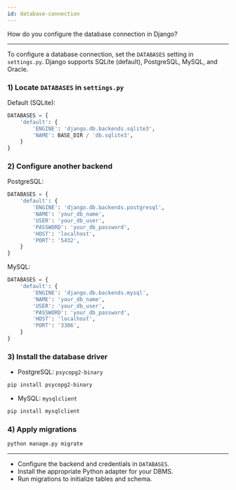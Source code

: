 ```yaml
---
id: database-connection
---
```


How do you configure the database connection in Django?

---

To configure a database connection, set the `DATABASES` setting in `settings.py`. Django supports SQLite (default), PostgreSQL, MySQL, and Oracle.

### 1) Locate `DATABASES` in `settings.py`
Default (SQLite):
```python
DATABASES = {
    'default': {
        'ENGINE': 'django.db.backends.sqlite3',
        'NAME': BASE_DIR / 'db.sqlite3',
    }
}
```

### 2) Configure another backend
PostgreSQL:
```python
DATABASES = {
    'default': {
        'ENGINE': 'django.db.backends.postgresql',
        'NAME': 'your_db_name',
        'USER': 'your_db_user',
        'PASSWORD': 'your_db_password',
        'HOST': 'localhost',
        'PORT': '5432',
    }
}
```

MySQL:
```python
DATABASES = {
    'default': {
        'ENGINE': 'django.db.backends.mysql',
        'NAME': 'your_db_name',
        'USER': 'your_db_user',
        'PASSWORD': 'your_db_password',
        'HOST': 'localhost',
        'PORT': '3306',
    }
}
```

### 3) Install the database driver
- PostgreSQL: `psycopg2-binary`
```bash
pip install psycopg2-binary
```
- MySQL: `mysqlclient`
```bash
pip install mysqlclient
```

### 4) Apply migrations
```bash
python manage.py migrate
```

---

- Configure the backend and credentials in `DATABASES`.
- Install the appropriate Python adapter for your DBMS.
- Run migrations to initialize tables and schema.
